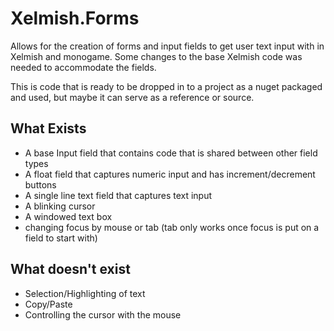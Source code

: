  # Xelmish.Forms

 Allows for the creation of forms and input fields to get user text input with in Xelmish and monogame. Some changes to the base Xelmish code was needed to accommodate the fields.

 This is code that is ready to be dropped in to a project as a nuget packaged and used, but maybe it can serve as a reference or source.

 ## What Exists

* A base Input field that contains code that is shared between other field types
* A float field that captures numeric input and has increment/decrement buttons
* A single line text field that captures text input
* A blinking cursor
* A windowed text box
* changing focus by mouse or tab (tab only works once focus is put on a field to start with)

## What doesn't exist

* Selection/Highlighting of text
* Copy/Paste
* Controlling the cursor with the mouse
